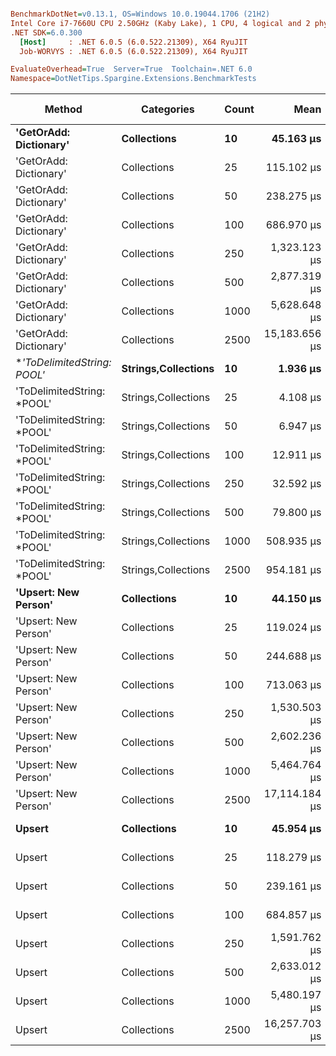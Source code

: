 ``` ini

BenchmarkDotNet=v0.13.1, OS=Windows 10.0.19044.1706 (21H2)
Intel Core i7-7660U CPU 2.50GHz (Kaby Lake), 1 CPU, 4 logical and 2 physical cores
.NET SDK=6.0.300
  [Host]     : .NET 6.0.5 (6.0.522.21309), X64 RyuJIT
  Job-WORVYS : .NET 6.0.5 (6.0.522.21309), X64 RyuJIT

EvaluateOverhead=True  Server=True  Toolchain=.NET 6.0  
Namespace=DotNetTips.Spargine.Extensions.BenchmarkTests  

```
|                     Method |          Categories | Count |          Mean |       Error |        StdDev |      StdErr |        Median |           Min |            Q1 |            Q3 |           Max |       Op/s | CI99.9% Margin | Iterations | Kurtosis | MValue | Skewness | Rank | LogicalGroup | Baseline |    Gen 0 | Code Size |    Gen 1 |    Gen 2 | Allocated |
|--------------------------- |-------------------- |------ |--------------:|------------:|--------------:|------------:|--------------:|--------------:|--------------:|--------------:|--------------:|-----------:|---------------:|-----------:|---------:|-------:|---------:|-----:|------------- |--------- |---------:|----------:|---------:|---------:|----------:|
|     **&#39;GetOrAdd: Dictionary&#39;** |         **Collections** |    **10** |     **45.163 μs** |   **0.3783 μs** |     **0.3539 μs** |   **0.0914 μs** |     **45.162 μs** |     **44.617 μs** |     **44.999 μs** |     **45.385 μs** |     **45.828 μs** |  **22,142.05** |      **0.3783 μs** |      **15.00** |    **2.013** |  **2.000** |   **0.0932** |    **7** |            ***** |       **No** |   **2.5024** |      **1 KB** |   **0.0610** |        **-** |     **22 KB** |
|     &#39;GetOrAdd: Dictionary&#39; |         Collections |    25 |    115.102 μs |   1.2512 μs |     1.1704 μs |   0.3022 μs |    115.120 μs |    112.736 μs |    114.299 μs |    115.952 μs |    116.752 μs |   8,687.92 |      1.2512 μs |      15.00 |    1.954 |  2.000 |  -0.2598 |   10 |            * |       No |   5.8594 |      1 KB |   0.1221 |        - |     52 KB |
|     &#39;GetOrAdd: Dictionary&#39; |         Collections |    50 |    238.275 μs |   1.9155 μs |     1.7917 μs |   0.4626 μs |    238.588 μs |    235.595 μs |    236.387 μs |    239.469 μs |    240.885 μs |   4,196.84 |      1.9155 μs |      15.00 |    1.445 |  2.000 |  -0.0296 |   12 |            * |       No |  11.2305 |      1 KB |   0.9766 |        - |    103 KB |
|     &#39;GetOrAdd: Dictionary&#39; |         Collections |   100 |    686.970 μs |  22.0582 μs |    65.0391 μs |   6.5039 μs |    683.099 μs |    519.072 μs |    636.712 μs |    736.816 μs |    817.706 μs |   1,455.67 |     22.0582 μs |     100.00 |    2.238 |  3.043 |   0.0027 |   15 |            * |       No |  21.4844 |      1 KB |  12.6953 |  10.7422 |    208 KB |
|     &#39;GetOrAdd: Dictionary&#39; |         Collections |   250 |  1,323.123 μs |  26.3936 μs |    22.0399 μs |   6.1128 μs |  1,321.877 μs |  1,290.851 μs |  1,311.813 μs |  1,338.634 μs |  1,355.374 μs |     755.79 |     26.3936 μs |      13.00 |    1.608 |  2.000 |  -0.0510 |   17 |            * |       No |  54.6875 |      1 KB |  37.1094 |  27.3438 |    513 KB |
|     &#39;GetOrAdd: Dictionary&#39; |         Collections |   500 |  2,877.319 μs |  57.3817 μs |   155.1349 μs |  16.8267 μs |  2,861.177 μs |  2,606.721 μs |  2,745.992 μs |  2,991.635 μs |  3,228.804 μs |     347.55 |     57.3817 μs |      85.00 |    2.084 |  2.571 |   0.2316 |   21 |            * |       No | 105.4688 |      1 KB |  74.2188 |  54.6875 |  1,030 KB |
|     &#39;GetOrAdd: Dictionary&#39; |         Collections |  1000 |  5,628.648 μs | 104.5306 μs |   174.6472 μs |  29.1079 μs |  5,578.462 μs |  5,338.741 μs |  5,527.588 μs |  5,681.190 μs |  6,049.013 μs |     177.66 |    104.5306 μs |      36.00 |    3.075 |  2.000 |   0.8973 |   23 |            * |       No | 187.5000 |      1 KB | 171.8750 | 132.8125 |  2,570 KB |
|     &#39;GetOrAdd: Dictionary&#39; |         Collections |  2500 | 15,183.656 μs | 300.2561 μs |   811.7598 μs |  88.0477 μs | 15,261.567 μs | 13,447.991 μs | 14,724.350 μs | 15,689.203 μs | 17,201.966 μs |      65.86 |    300.2561 μs |      85.00 |    2.718 |  2.000 |  -0.0777 |   24 |            * |       No | 218.7500 |      1 KB | 203.1250 | 187.5000 |  6,382 KB |
| **&#39;ToDelimitedString: *POOL&#39;** | **Strings,Collections** |    **10** |      **1.936 μs** |   **0.0126 μs** |     **0.0112 μs** |   **0.0030 μs** |      **1.939 μs** |      **1.919 μs** |      **1.926 μs** |      **1.943 μs** |      **1.957 μs** | **516,590.43** |      **0.0126 μs** |      **14.00** |    **1.830** |  **2.000** |   **0.0735** |    **1** |            ***** |       **No** |   **0.6065** |      **1 KB** |        **-** |        **-** |      **5 KB** |
| &#39;ToDelimitedString: *POOL&#39; | Strings,Collections |    25 |      4.108 μs |   0.0812 μs |     0.1731 μs |   0.0233 μs |      4.153 μs |      3.471 μs |      4.136 μs |      4.170 μs |      4.214 μs | 243,440.77 |      0.0812 μs |      55.00 |   11.088 |  2.000 |  -3.1148 |    2 |            * |       No |   1.3313 |      1 KB |   0.0114 |        - |     12 KB |
| &#39;ToDelimitedString: *POOL&#39; | Strings,Collections |    50 |      6.947 μs |   0.1195 μs |     0.1118 μs |   0.0289 μs |      6.934 μs |      6.794 μs |      6.851 μs |      7.030 μs |      7.159 μs | 143,952.48 |      0.1195 μs |      15.00 |    1.786 |  2.000 |   0.3937 |    3 |            * |       No |   2.7084 |      1 KB |   0.0763 |        - |     23 KB |
| &#39;ToDelimitedString: *POOL&#39; | Strings,Collections |   100 |     12.911 μs |   0.1561 μs |     0.1460 μs |   0.0377 μs |     12.889 μs |     12.689 μs |     12.823 μs |     12.976 μs |     13.203 μs |  77,450.46 |      0.1561 μs |      15.00 |    2.226 |  2.000 |   0.5015 |    4 |            * |       No |   5.2643 |      1 KB |   0.2289 |        - |     46 KB |
| &#39;ToDelimitedString: *POOL&#39; | Strings,Collections |   250 |     32.592 μs |   0.4284 μs |     0.4007 μs |   0.1035 μs |     32.719 μs |     31.894 μs |     32.298 μs |     32.907 μs |     33.059 μs |  30,682.24 |      0.4284 μs |      15.00 |    1.654 |  2.000 |  -0.5049 |    5 |            * |       No |  13.7329 |      1 KB |   1.2207 |        - |    121 KB |
| &#39;ToDelimitedString: *POOL&#39; | Strings,Collections |   500 |     79.800 μs |   1.5833 μs |     4.4659 μs |   0.4656 μs |     81.536 μs |     64.268 μs |     79.056 μs |     82.116 μs |     85.648 μs |  12,531.26 |      1.5833 μs |      92.00 |    7.342 |  2.000 |  -2.2071 |    9 |            * |       No |  25.0244 |      1 KB |   4.7607 |        - |    224 KB |
| &#39;ToDelimitedString: *POOL&#39; | Strings,Collections |  1000 |    508.935 μs |  25.1439 μs |    74.1375 μs |   7.4137 μs |    501.712 μs |    371.235 μs |    457.608 μs |    566.805 μs |    727.072 μs |   1,964.89 |     25.1439 μs |     100.00 |    2.584 |  3.200 |   0.2429 |   14 |            * |       No |  43.9453 |      1 KB |  22.9492 |  12.6953 |    432 KB |
| &#39;ToDelimitedString: *POOL&#39; | Strings,Collections |  2500 |    954.181 μs |  18.8925 μs |    45.2652 μs |   5.4892 μs |    946.132 μs |    867.057 μs |    925.946 μs |    981.479 μs |  1,070.180 μs |   1,048.02 |     18.8925 μs |      68.00 |    3.074 |  2.000 |   0.6070 |   16 |            * |       No | 102.5391 |      1 KB |  48.8281 |  20.5078 |  1,069 KB |
|       **&#39;Upsert: New Person&#39;** |         **Collections** |    **10** |     **44.150 μs** |   **0.3609 μs** |     **0.3376 μs** |   **0.0872 μs** |     **44.126 μs** |     **43.733 μs** |     **43.882 μs** |     **44.270 μs** |     **44.830 μs** |  **22,650.03** |      **0.3609 μs** |      **15.00** |    **2.080** |  **2.000** |   **0.6339** |    **6** |            ***** |       **No** |   **2.5024** |      **1 KB** |   **0.0610** |        **-** |     **21 KB** |
|       &#39;Upsert: New Person&#39; |         Collections |    25 |    119.024 μs |   1.3986 μs |     1.3083 μs |   0.3378 μs |    119.312 μs |    117.289 μs |    117.722 μs |    119.592 μs |    121.821 μs |   8,401.66 |      1.3986 μs |      15.00 |    2.185 |  2.000 |   0.2856 |   11 |            * |       No |   5.8594 |      1 KB |   0.4883 |        - |     52 KB |
|       &#39;Upsert: New Person&#39; |         Collections |    50 |    244.688 μs |   2.9525 μs |     2.7618 μs |   0.7131 μs |    243.722 μs |    240.701 μs |    242.905 μs |    247.105 μs |    248.715 μs |   4,086.84 |      2.9525 μs |      15.00 |    1.486 |  2.000 |   0.1105 |   13 |            * |       No |  11.7188 |      1 KB |        - |        - |    104 KB |
|       &#39;Upsert: New Person&#39; |         Collections |   100 |    713.063 μs |  27.7395 μs |    81.7905 μs |   8.1790 μs |    707.063 μs |    528.498 μs |    653.699 μs |    755.294 μs |    896.616 μs |   1,402.40 |     27.7395 μs |     100.00 |    2.610 |  2.357 |   0.2444 |   15 |            * |       No |  21.4844 |      1 KB |  15.6250 |  11.7188 |    207 KB |
|       &#39;Upsert: New Person&#39; |         Collections |   250 |  1,530.503 μs |  39.4560 μs |   115.7176 μs |  11.6301 μs |  1,525.324 μs |  1,325.244 μs |  1,440.634 μs |  1,605.742 μs |  1,818.224 μs |     653.38 |     39.4560 μs |      99.00 |    2.339 |  2.000 |   0.3473 |   18 |            * |       No |  46.8750 |      1 KB |  37.1094 |  27.3438 |    513 KB |
|       &#39;Upsert: New Person&#39; |         Collections |   500 |  2,602.236 μs |  25.5179 μs |    19.9227 μs |   5.7512 μs |  2,600.836 μs |  2,563.670 μs |  2,589.457 μs |  2,613.528 μs |  2,641.178 μs |     384.28 |     25.5179 μs |      12.00 |    2.556 |  2.000 |   0.0606 |   20 |            * |       No |  62.5000 |      1 KB |  58.5938 |  46.8750 |  1,027 KB |
|       &#39;Upsert: New Person&#39; |         Collections |  1000 |  5,464.764 μs | 105.3107 μs |   112.6813 μs |  26.5592 μs |  5,447.195 μs |  5,332.571 μs |  5,373.861 μs |  5,536.967 μs |  5,740.464 μs |     182.99 |    105.3107 μs |      18.00 |    2.759 |  2.000 |   0.8057 |   22 |            * |       No | 156.2500 |      1 KB | 148.4375 | 132.8125 |  2,570 KB |
|       &#39;Upsert: New Person&#39; |         Collections |  2500 | 17,114.184 μs | 338.1281 μs |   810.1334 μs |  98.2431 μs | 17,067.539 μs | 15,636.291 μs | 16,497.315 μs | 17,675.176 μs | 18,899.577 μs |      58.43 |    338.1281 μs |      68.00 |    2.290 |  2.000 |   0.2953 |   26 |            * |       No | 203.1250 |      1 KB | 187.5000 | 187.5000 |  6,381 KB |
|                     **Upsert** |         **Collections** |    **10** |     **45.954 μs** |   **0.5038 μs** |     **0.4713 μs** |   **0.1217 μs** |     **46.025 μs** |     **45.186 μs** |     **45.615 μs** |     **46.284 μs** |     **46.845 μs** |  **21,760.87** |      **0.5038 μs** |      **15.00** |    **1.909** |  **2.000** |  **-0.0828** |    **8** |            ***** |       **No** |   **2.5024** |      **2 KB** |   **0.0610** |        **-** |     **22 KB** |
|                     Upsert |         Collections |    25 |    118.279 μs |   1.3230 μs |     1.2375 μs |   0.3195 μs |    118.127 μs |    116.128 μs |    117.454 μs |    119.321 μs |    120.183 μs |   8,454.60 |      1.3230 μs |      15.00 |    1.804 |  2.000 |  -0.0051 |   11 |            * |       No |   5.8594 |      2 KB |   0.4883 |        - |     52 KB |
|                     Upsert |         Collections |    50 |    239.161 μs |   2.1661 μs |     2.0262 μs |   0.5232 μs |    239.323 μs |    235.044 μs |    237.874 μs |    240.806 μs |    241.823 μs |   4,181.29 |      2.1661 μs |      15.00 |    2.003 |  2.000 |  -0.3635 |   12 |            * |       No |  11.2305 |      2 KB |   2.4414 |        - |    104 KB |
|                     Upsert |         Collections |   100 |    684.857 μs |  26.2787 μs |    76.2392 μs |   7.7409 μs |    671.544 μs |    531.978 μs |    636.327 μs |    731.801 μs |    884.884 μs |   1,460.16 |     26.2787 μs |      97.00 |    2.655 |  3.688 |   0.4145 |   15 |            * |       No |  23.4375 |      2 KB |  16.6016 |  11.7188 |    208 KB |
|                     Upsert |         Collections |   250 |  1,591.762 μs |  47.1369 μs |   138.9841 μs |  13.8984 μs |  1,575.098 μs |  1,342.714 μs |  1,482.499 μs |  1,674.301 μs |  1,944.101 μs |     628.23 |     47.1369 μs |     100.00 |    2.537 |  2.867 |   0.5171 |   19 |            * |       No |  42.9688 |      2 KB |  41.0156 |  27.3438 |    515 KB |
|                     Upsert |         Collections |   500 |  2,633.012 μs |  45.4011 μs |    52.2840 μs |  11.6911 μs |  2,617.625 μs |  2,580.175 μs |  2,599.535 μs |  2,639.686 μs |  2,800.922 μs |     379.79 |     45.4011 μs |      20.00 |    5.794 |  2.000 |   1.7622 |   20 |            * |       No |  62.5000 |      2 KB |  62.5000 |  46.8750 |  1,030 KB |
|                     Upsert |         Collections |  1000 |  5,480.197 μs |  98.4047 μs |   141.1291 μs |  26.6709 μs |  5,463.301 μs |  5,290.493 μs |  5,379.047 μs |  5,556.248 μs |  5,866.713 μs |     182.48 |     98.4047 μs |      28.00 |    3.186 |  2.000 |   0.8890 |   22 |            * |       No | 140.6250 |      2 KB | 140.6250 | 132.8125 |  2,572 KB |
|                     Upsert |         Collections |  2500 | 16,257.703 μs | 389.0576 μs | 1,134.8992 μs | 114.6421 μs | 16,277.184 μs | 13,619.747 μs | 15,477.509 μs | 16,806.623 μs | 18,838.619 μs |      61.51 |    389.0576 μs |      98.00 |    2.690 |  2.000 |   0.1646 |   25 |            * |       No | 187.5000 |      2 KB | 156.2500 | 156.2500 |  6,380 KB |
